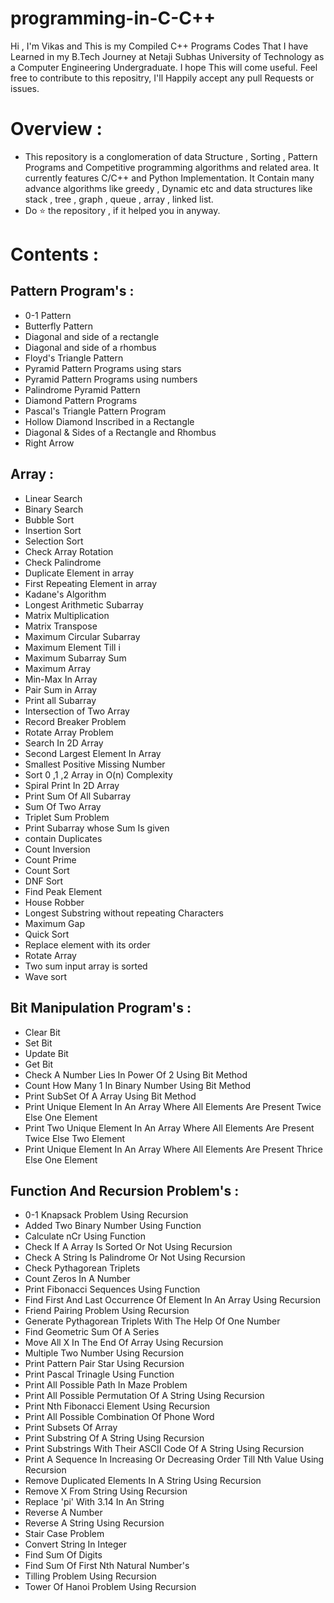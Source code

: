 # programming-in-C-C++

Hi , I'm Vikas and This is my Compiled C++ Programs Codes That I have Learned in my B.Tech Journey at Netaji Subhas University of Technology as a Computer Engineering Undergraduate. I hope This will come useful. Feel free to contribute to this repositry, I'll Happily accept any pull Requests or issues.

# Overview : 

 * This repository is a conglomeration of data Structure , Sorting , Pattern Programs and Competitive programming algorithms and related area. It currently features C/C++ and   Python Implementation. It Contain many advance algorithms like greedy , Dynamic etc and data structures like stack , tree , graph , queue , array , linked list.
 * Do ⭐ the repository , if it helped you in anyway.

# Contents :

 ## Pattern Program's :
 
 * 0-1 Pattern
 * Butterfly Pattern
 * Diagonal and side of a rectangle 
 * Diagonal and side of a rhombus 
 * Floyd's Triangle Pattern
 * Pyramid Pattern Programs using stars
 * Pyramid Pattern Programs using numbers
 * Palindrome Pyramid Pattern
 * Diamond Pattern Programs
 * Pascal's Triangle Pattern Program
 * Hollow Diamond Inscribed in a Rectangle
 * Diagonal & Sides of a Rectangle and Rhombus
 * Right Arrow 

 ## Array :
 
 * Linear Search
 * Binary Search
 * Bubble Sort
 * Insertion Sort
 * Selection Sort
 * Check Array Rotation
 * Check Palindrome
 * Duplicate Element in array
 * First Repeating Element in array
 * Kadane's Algorithm
 * Longest Arithmetic Subarray
 * Matrix Multiplication
 * Matrix Transpose
 * Maximum Circular Subarray
 * Maximum Element Till i
 * Maximum Subarray Sum
 * Maximum Array
 * Min-Max In Array
 * Pair Sum in Array
 * Print all Subarray
 * Intersection of Two Array
 * Record Breaker Problem
 * Rotate Array Problem
 * Search In 2D Array
 * Second Largest Element In Array
 * Smallest Positive Missing Number
 * Sort 0 ,1 ,2 Array in O(n) Complexity
 * Spiral Print In 2D Array
 * Print Sum Of All Subarray
 * Sum Of Two Array
 * Triplet Sum Problem
 * Print Subarray whose Sum Is given
 * contain Duplicates 
 * Count Inversion
 * Count Prime
 * Count Sort
 * DNF Sort
 * Find Peak Element
 * House Robber
 * Longest Substring without repeating Characters
 * Maximum Gap
 * Quick  Sort
 * Replace element with its order
 * Rotate Array
 * Two sum input array is sorted
 * Wave sort
 
 ## Bit Manipulation Program's :
 
 * Clear Bit
 * Set Bit
 * Update Bit
 * Get Bit
 * Check A Number Lies In Power Of 2 Using Bit Method
 * Count How Many 1 In Binary Number Using Bit Method
 * Print SubSet Of A Array Using Bit Method
 * Print Unique Element In An Array Where All Elements Are Present Twice Else One Element
 * Print Two Unique Element In An Array Where All Elements Are Present Twice Else Two Element
 * Print Unique Element In An Array Where All Elements Are Present Thrice Else One Element
 
 ## Function And Recursion Problem's :
 * 0-1 Knapsack Problem Using Recursion
 * Added Two Binary Number Using Function
 * Calculate nCr Using Function
 * Check If A Array Is Sorted Or Not Using Recursion
 * Check A String Is Palindrome Or Not Using Recursion
 * Check Pythagorean Triplets
 * Count Zeros In A Number
 * Print Fibonacci Sequences Using Function
 * Find First And Last Occurrence Of Element In An Array Using Recursion
 * Friend Pairing Problem Using Recursion
 * Generate Pythagorean Triplets With The Help Of One Number
 * Find Geometric Sum Of A Series
 * Move All X In The End Of Array Using Recursion
 * Multiple Two Number Using Recursion
 * Print Pattern Pair Star Using Recursion
 * Print Pascal Trinagle Using Function
 * Print All Possible Path In Maze Problem
 * Print All Possible Permutation Of A String Using Recursion
 * Print Nth Fibonacci Element Using Recursion
 * Print All Possible Combination Of Phone Word
 * Print Subsets Of Array
 * Print Substring Of A String Using Recursion
 * Print Substrings With Their ASCII Code Of A String Using Recursion
 * Print A Sequence In Increasing Or Decreasing Order Till Nth Value Using Recursion
 * Remove Duplicated Elements In A String Using Recursion
 * Remove X From String Using Recursion
 * Replace 'pi' With 3.14 In An String
 * Reverse A Number
 * Reverse A String Using Recursion
 * Stair Case Problem
 * Convert String In Integer
 * Find Sum Of Digits
 * Find Sum Of First Nth Natural Number's
 * Tilling Problem Using Recursion
 * Tower Of Hanoi Problem Using Recursion
